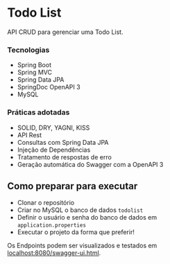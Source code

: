 # Todo List

API CRUD para gerenciar uma Todo List.

### Tecnologias
 - Spring Boot
 - Spring MVC
 - Spring Data JPA
 - SpringDoc OpenAPI 3
 - MySQL
 
### Práticas adotadas
- SOLID, DRY, YAGNI, KISS
- API Rest
- Consultas com Spring Data JPA
- Injeção de Dependências
- Tratamento de respostas de erro
- Geração automática do Swagger com a OpenAPI 3

## Como preparar para executar
- Clonar o repositório
- Criar no MySQL o banco de dados `todolist`
- Definir o usuário e senha do banco de dados em `application.properties`
- Executar o projeto da forma que preferir!

Os Endpoints podem ser visualizados e testados em [localhost:8080/swagger-ui.html](localhost:8080/swagger-ui.html).